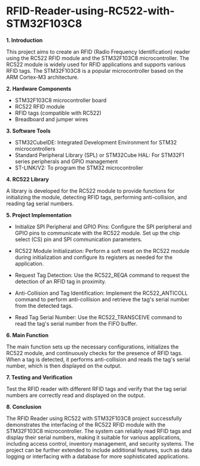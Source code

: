 # RFID-Reader-using-RC522-with-STM32F103C8

**1. Introduction**

This project aims to create an RFID (Radio Frequency Identification) reader using the RC522 RFID module and the STM32F103C8 microcontroller. The RC522 module is widely used for RFID applications and supports various RFID tags. The STM32F103C8 is a popular microcontroller based on the ARM Cortex-M3 architecture.

**2. Hardware Components**

- STM32F103C8 microcontroller board
- RC522 RFID module
- RFID tags (compatible with RC522)
- Breadboard and jumper wires

**3. Software Tools**

- STM32CubeIDE: Integrated Development Environment for STM32 microcontrollers
- Standard Peripheral Library (SPL) or STM32Cube HAL: For STM32F1 series peripherals and GPIO management
- ST-LINK/V2: To program the STM32 microcontroller

**4. RC522 Library**

A library is developed for the RC522 module to provide functions for initializing the module, detecting RFID tags, performing anti-collision, and reading tag serial numbers.

**5. Project Implementation**

- Initialize SPI Peripheral and GPIO Pins: Configure the SPI peripheral and GPIO pins to communicate with the RC522 module. Set up the chip select (CS) pin and SPI communication parameters.

- RC522 Module Initialization: Perform a soft reset on the RC522 module during initialization and configure its registers as needed for the application.

- Request Tag Detection: Use the RC522_REQA command to request the detection of an RFID tag in proximity.

- Anti-Collision and Tag Identification: Implement the RC522_ANTICOLL command to perform anti-collision and retrieve the tag's serial number from the detected tags.

- Read Tag Serial Number: Use the RC522_TRANSCEIVE command to read the tag's serial number from the FIFO buffer.

**6. Main Function**

The main function sets up the necessary configurations, initializes the RC522 module, and continuously checks for the presence of RFID tags. When a tag is detected, it performs anti-collision and reads the tag's serial number, which is then displayed on the output.

**7. Testing and Verification**

Test the RFID reader with different RFID tags and verify that the tag serial numbers are correctly read and displayed on the output.

**8. Conclusion**

The RFID Reader using RC522 with STM32F103C8 project successfully demonstrates the interfacing of the RC522 RFID module with the STM32F103C8 microcontroller. The system can reliably read RFID tags and display their serial numbers, making it suitable for various applications, including access control, inventory management, and security systems. The project can be further extended to include additional features, such as data logging or interfacing with a database for more sophisticated applications.
